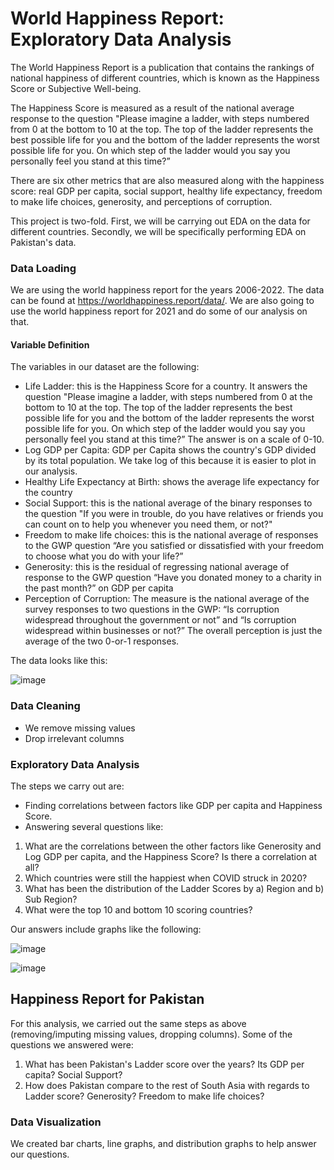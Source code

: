 # World Happiness Report: Exploratory Data Analysis 

The World Happiness Report is a publication that contains the rankings of national happiness of different countries, which is known as the Happiness Score or Subjective Well-being.

The Happiness Score is measured as a result of the national average response to the question "Please imagine a ladder, with steps numbered from 0 at the bottom to 10 at the top. The top of the ladder represents the best possible life
for you and the bottom of the ladder represents the worst possible life for you.
On which step of the ladder would you say you personally feel you stand at this
time?”


There are six other metrics that are also measured along with the happiness score: real GDP per capita, social support, healthy life expectancy, freedom to make life choices, generosity, and perceptions of corruption.

This project is two-fold. First, we will be carrying out EDA on the data for different countries. Secondly, we will be specifically performing EDA on Pakistan's data.

### Data Loading

We are using the world happiness report for the years 2006-2022. The data can be found at https://worldhappiness.report/data/. We are also going to use the world happiness report for 2021 and do some of our analysis on that.

#### Variable Definition

The variables in our dataset are the following:
- Life Ladder: this is the Happiness Score for a country. It answers the question "Please imagine a ladder, with steps numbered from 0 at the
bottom to 10 at the top. The top of the ladder represents the best possible life
for you and the bottom of the ladder represents the worst possible life for you.
On which step of the ladder would you say you personally feel you stand at this
time?” The answer is on a scale of 0-10.
- Log GDP per Capita: GDP per Capita shows the country's GDP divided by its total population. We take log of this because it is easier to plot in our analysis.
- Healthy Life Expectancy at Birth: shows the average life expectancy for the country
- Social Support: this is the national average of the binary responses to the question "If you
were in trouble, do you have relatives or friends you can count on to help you
whenever you need them, or not?"
- Freedom to make life choices: this is the national average of responses to the GWP
question “Are you satisfied or dissatisfied with your freedom to choose what
you do with your life?”
- Generosity: this is the residual of regressing national average of response to the GWP
question “Have you donated money to a charity in the past month?” on GDP
per capita
- Perception of Corruption: The measure is the national average of the survey responses to two questions in the GWP: “Is corruption widespread throughout
the government or not” and “Is corruption widespread within businesses or
not?” The overall perception is just the average of the two 0-or-1 responses.

The data looks like this:

![image](https://github.com/zahra-q/world-happiness-index-EDA-pakistan/assets/58932323/9e8d96ff-4ba8-489d-8537-7742e8831f26)


### Data Cleaning

- We remove missing values
- Drop irrelevant columns

### Exploratory Data Analysis

The steps we carry out are:

- Finding correlations between factors like GDP per capita and Happiness Score.
-  Answering several questions like:

1. What are the correlations between the other factors like Generosity and Log GDP per capita, and the Happiness Score? Is there a correlation at all?
2. Which countries were still the happiest when COVID struck in 2020?
3. What has been the distribution of the Ladder Scores by a) Region and b) Sub Region?
4. What were the top 10 and bottom 10 scoring countries?



Our answers include graphs like the following:

![image](https://github.com/zahra-q/world-happiness-index-EDA-pakistan/assets/58932323/82d86ce3-375b-4ef3-a668-d0f12c799abb)


![image](https://github.com/zahra-q/world-happiness-index-EDA-pakistan/assets/58932323/35456b7f-d5dd-4b62-9621-9659100bb613)

## Happiness Report for Pakistan

For this analysis, we carried out the same steps as above (removing/imputing missing values, dropping columns). Some of the questions we answered were:

1. What has been Pakistan's Ladder score over the years? Its GDP per capita? Social Support?
2. How does Pakistan compare to the rest of South Asia with regards to Ladder score? Generosity? Freedom to make life choices?

### Data Visualization

We created bar charts, line graphs, and distribution graphs to help answer our questions. 


